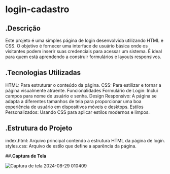 # login-cadastro

## **.Descrição**
Este projeto é uma simples página de login desenvolvida utilizando HTML e CSS. O objetivo é fornecer uma interface de usuário básica onde os visitantes podem inserir suas credenciais para acessar um sistema. É ideal para quem está aprendendo a construir formulários e layouts responsivos.

## **.Tecnologias Utilizadas**
HTML: Para estruturar o conteúdo da página.
CSS: Para estilizar e tornar a página visualmente atraente.
Funcionalidades
Formulário de Login: Inclui campos para nome de usuário e senha.
Design Responsivo: A página se adapta a diferentes tamanhos de tela para proporcionar uma boa experiência de usuário em dispositivos móveis e desktops.
Estilos Personalizados: Usando CSS para aplicar estilos modernos e limpos.


## **.Estrutura do Projeto**
index.html: Arquivo principal contendo a estrutura HTML da página de login.
styles.css: Arquivo de estilo que define a aparência da página.

##**.Captura de Tela**

![Captura de tela 2024-08-29 010409](https://github.com/user-attachments/assets/825b3eb0-7be1-44ec-83fb-c5ebc8173e45)

